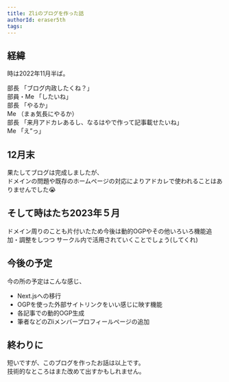 ```yaml
---
title: Zliのブログを作った話
authorId: eraser5th
tags:
---
```


## 経緯

時は2022年11月半ば。

部長 「ブログ内政したくね？」  
部員・Me 「したいね」  
部長 「やるか」  
Me （まぁ気長にやるか）  
部長 「来月アドカレあるし、なるはやで作って記事載せたいね」  
Me 「え”っ」  

## 12月末

果たしてブログは完成しましたが、  
ドメインの問題や既存のホームページの対応によりアドカレで使われることはありませんでした😭

## そして時はたち2023年５月

ドメイン周りのことも片付いたため今後は動的OGPやその他いろいろ機能追加・調整をしつつ
サークル内で活用されていくことでしょう(してくれ)

## 今後の予定

今の所の予定はこんな感じ、

- Next.jsへの移行
- OGPを使った外部サイトリンクをいい感じに映す機能
- 各記事での動的OGP生成
- 筆者などのZliメンバープロフィールページの追加

## 終わりに

短いですが、このブログを作ったお話は以上です。  
技術的なところはまた改めて出すかもしれません。
